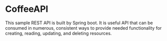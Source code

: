 # CoffeeAPI

This sample REST API is built by Spring boot. It is useful API that can be consumed in numerous, consistent ways to
provide needed functionality for creating, reading, updating, and deleting
resources.
